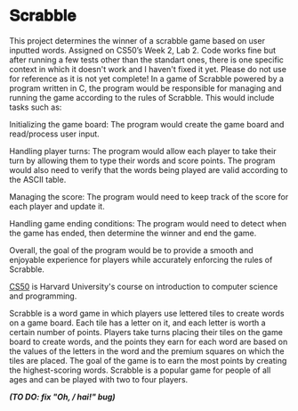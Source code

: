 # 𝐒𝐜𝐫𝐚𝐛𝐛𝐥𝐞
This project determines the winner of a scrabble game based on user inputted words. Assigned on CS50’s Week 2, Lab 2. Code works fine but after running a few tests other than the standart ones, there is one specific context in which it doesn't work and I haven't fixed it yet. Please do not use for reference as it is not yet complete!
In a game of Scrabble powered by a program written in C, the program would be responsible for managing and running the game according to the rules of Scrabble. This would include tasks such as:

Initializing the game board: The program would create the game board and read/process user input.

Handling player turns: The program would allow each player to take their turn by allowing them to type their words and score points. The program would also need to verify that the words being played are valid according to the ASCII table.

Managing the score: The program would need to keep track of the score for each player and update it.

Handling game ending conditions: The program would need to detect when the game has ended, then determine the winner and end the game.

Overall, the goal of the program would be to provide a smooth and enjoyable experience for players while accurately enforcing the rules of Scrabble.


[CS50]( https://pll.harvard.edu/course/cs50-introduction-computer-science?delta=0) is Harvard University's course on introduction to computer science and programming.

Scrabble is a word game in which players use lettered tiles to create words on a game board. Each tile has a letter on it, and each letter is worth a certain number of points. Players take turns placing their tiles on the game board to create words, and the points they earn for each word are based on the values of the letters in the word and the premium squares on which the tiles are placed. The goal of the game is to earn the most points by creating the highest-scoring words. Scrabble is a popular game for people of all ages and can be played with two to four players.


***(TO DO: fix "Oh, / hai!" bug)***
